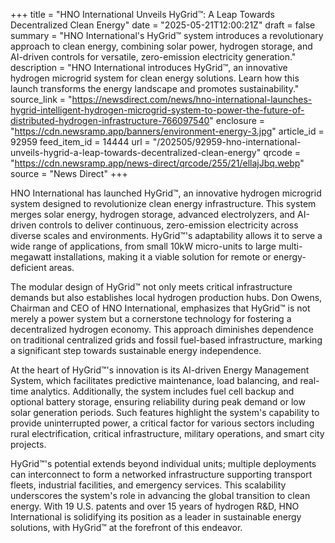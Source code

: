 +++
title = "HNO International Unveils HyGrid™: A Leap Towards Decentralized Clean Energy"
date = "2025-05-21T12:00:21Z"
draft = false
summary = "HNO International's HyGrid™ system introduces a revolutionary approach to clean energy, combining solar power, hydrogen storage, and AI-driven controls for versatile, zero-emission electricity generation."
description = "HNO International introduces HyGrid™, an innovative hydrogen microgrid system for clean energy solutions. Learn how this launch transforms the energy landscape and promotes sustainability."
source_link = "https://newsdirect.com/news/hno-international-launches-hygrid-intelligent-hydrogen-microgrid-system-to-power-the-future-of-distributed-hydrogen-infrastructure-766097540"
enclosure = "https://cdn.newsramp.app/banners/environment-energy-3.jpg"
article_id = 92959
feed_item_id = 14444
url = "/202505/92959-hno-international-unveils-hygrid-a-leap-towards-decentralized-clean-energy"
qrcode = "https://cdn.newsramp.app/news-direct/qrcode/255/21/ellajJbq.webp"
source = "News Direct"
+++

<p>HNO International has launched HyGrid™, an innovative hydrogen microgrid system designed to revolutionize clean energy infrastructure. This system merges solar energy, hydrogen storage, advanced electrolyzers, and AI-driven controls to deliver continuous, zero-emission electricity across diverse scales and environments. HyGrid™'s adaptability allows it to serve a wide range of applications, from small 10kW micro-units to large multi-megawatt installations, making it a viable solution for remote or energy-deficient areas.</p><p>The modular design of HyGrid™ not only meets critical infrastructure demands but also establishes local hydrogen production hubs. Don Owens, Chairman and CEO of HNO International, emphasizes that HyGrid™ is not merely a power system but a cornerstone technology for fostering a decentralized hydrogen economy. This approach diminishes dependence on traditional centralized grids and fossil fuel-based infrastructure, marking a significant step towards sustainable energy independence.</p><p>At the heart of HyGrid™'s innovation is its AI-driven Energy Management System, which facilitates predictive maintenance, load balancing, and real-time analytics. Additionally, the system includes fuel cell backup and optional battery storage, ensuring reliability during peak demand or low solar generation periods. Such features highlight the system's capability to provide uninterrupted power, a critical factor for various sectors including rural electrification, critical infrastructure, military operations, and smart city projects.</p><p>HyGrid™'s potential extends beyond individual units; multiple deployments can interconnect to form a networked infrastructure supporting transport fleets, industrial facilities, and emergency services. This scalability underscores the system's role in advancing the global transition to clean energy. With 19 U.S. patents and over 15 years of hydrogen R&D, HNO International is solidifying its position as a leader in sustainable energy solutions, with HyGrid™ at the forefront of this endeavor.</p>